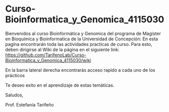 # Curso-Bioinformatica_y_Genomica_4115030
Bienvenidos al curso Bioinformática y Genomica del programa de Magister en Bioquímica y Bioinformatica de la Universidad de Concepción:
En esta pagína encontrarán toda las actividades practicas de curso.
Para esto, deben dirigirse al Wiki de la página en el siguiente link:
https://github.com/TarifenoLab/Curso-Bioinformatica_y_Genomica_4115030/wiki

En la barra lateral derecha encontrarás acceso rapido a cada uno de los prácticos

Te deseo exito en el aprendizaje de estas temáticas.

Saludos,

Prof. Estefanía Tarifeño
